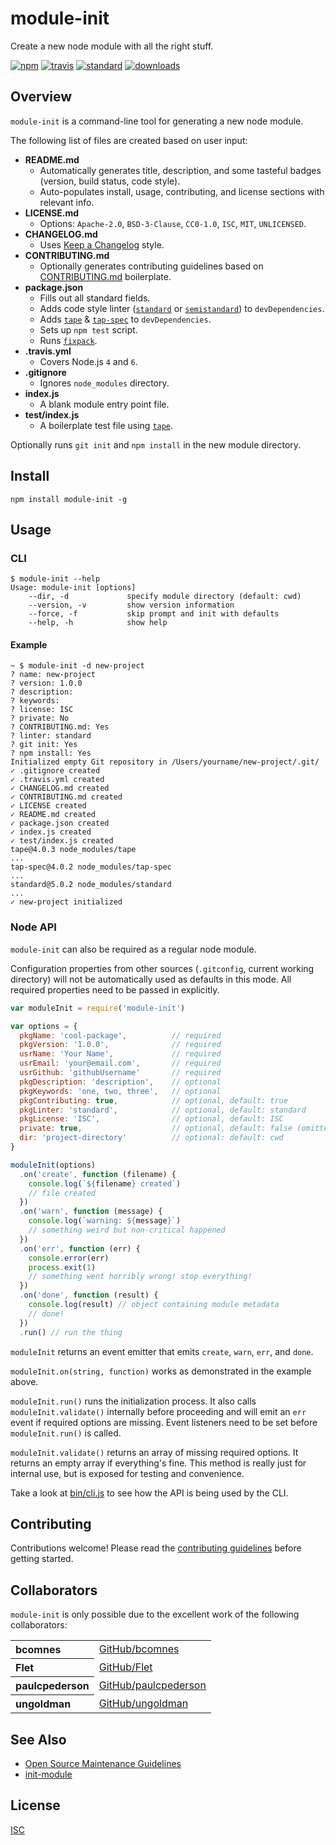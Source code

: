 # module-init

Create a new node module with all the right stuff.

[![npm][npm-image]][npm-url]
[![travis][travis-image]][travis-url]
[![standard][standard-image]][standard-url]
[![downloads][downloads-image]][npm-url]

[npm-image]: https://img.shields.io/npm/v/module-init.svg?style=flat-square
[npm-url]: https://www.npmjs.com/package/module-init
[travis-image]: https://img.shields.io/travis/ungoldman/module-init.svg?style=flat-square
[travis-url]: https://travis-ci.org/ungoldman/module-init
[standard-image]: https://img.shields.io/badge/code%20style-standard-brightgreen.svg?style=flat-square
[standard-url]: http://standardjs.com/
[downloads-image]: https://img.shields.io/npm/dm/module-init.svg?style=flat-square

## Overview

`module-init` is a command-line tool for generating a new node module.

The following list of files are created based on user input:

- **README.md**
  - Automatically generates title, description, and some tasteful badges (version, build status, code style).
  - Auto-populates install, usage, contributing, and license sections with relevant info.
- **LICENSE.md**
  - Options: `Apache-2.0`, `BSD-3-Clause`, `CC0-1.0`, `ISC`, `MIT`, `UNLICENSED`.
- **CHANGELOG.md**
  - Uses [Keep a Changelog](http://keepachangelog.com/) style.
- **CONTRIBUTING.md**
  - Optionally generates contributing guidelines based on [CONTRIBUTING.md](https://github.com/ungoldman/CONTRIBUTING.md) boilerplate.
- **package.json**
  - Fills out all standard fields.
  - Adds code style linter ([`standard`](https://github.com/feross/standard) or [`semistandard`](https://github.com/Flet/semistandard)) to `devDependencies`.
  - Adds [`tape`](https://github.com/substack/tape) & [`tap-spec`](https://github.com/scottcorgan/tap-spec) to `devDependencies`.
  - Sets up `npm test` script.
  - Runs [`fixpack`](https://github.com/HenrikJoreteg/fixpack).
- **.travis.yml**
  - Covers Node.js `4` and `6`.
- **.gitignore**
  - Ignores `node_modules` directory.
- **index.js**
  - A blank module entry point file.
- **test/index.js**
  - A boilerplate test file using [`tape`](https://github.com/substack/tape).

Optionally runs `git init` and `npm install` in the new module directory.

## Install

```
npm install module-init -g
```

## Usage

### CLI

```
$ module-init --help
Usage: module-init [options]
    --dir, -d             specify module directory (default: cwd)
    --version, -v         show version information
    --force, -f           skip prompt and init with defaults
    --help, -h            show help
```

#### Example

```
~ $ module-init -d new-project
? name: new-project
? version: 1.0.0
? description:
? keywords:
? license: ISC
? private: No
? CONTRIBUTING.md: Yes
? linter: standard
? git init: Yes
? npm install: Yes
Initialized empty Git repository in /Users/yourname/new-project/.git/
✓ .gitignore created
✓ .travis.yml created
✓ CHANGELOG.md created
✓ CONTRIBUTING.md created
✓ LICENSE created
✓ README.md created
✓ package.json created
✓ index.js created
✓ test/index.js created
tape@4.0.3 node_modules/tape
...
tap-spec@4.0.2 node_modules/tap-spec
...
standard@5.0.2 node_modules/standard
...
✓ new-project initialized
```

### Node API

`module-init` can also be required as a regular node module.

Configuration properties from other sources (`.gitconfig`, current working directory) will not be automatically used as defaults in this mode. All required properties need to be passed in explicitly.

```js
var moduleInit = require('module-init')

var options = {
  pkgName: 'cool-package',          // required
  pkgVersion: '1.0.0',              // required
  usrName: 'Your Name',             // required
  usrEmail: 'your@email.com',       // required
  usrGithub: 'githubUsername'       // required
  pkgDescription: 'description',    // optional
  pkgKeywords: 'one, two, three',   // optional
  pkgContributing: true,            // optional, default: true
  pkgLinter: 'standard',            // optional, default: standard
  pkgLicense: 'ISC',                // optional, default: ISC
  private: true,                    // optional, default: false (omitted if false)
  dir: 'project-directory'          // optional: default: cwd
}

moduleInit(options)
  .on('create', function (filename) {
    console.log(`${filename} created`)
    // file created
  })
  .on('warn', function (message) {
    console.log(`warning: ${message}`)
    // something weird but non-critical happened
  })
  .on('err', function (err) {
    console.error(err)
    process.exit(1)
    // something went horribly wrong! stop everything!
  })
  .on('done', function (result) {
    console.log(result) // object containing module metadata
    // done!
  })
  .run() // run the thing
```

`moduleInit` returns an event emitter that emits `create`, `warn`, `err`, and `done`.

`moduleInit.on(string, function)` works as demonstrated in the example above.

`moduleInit.run()` runs the initialization process. It also calls `moduleInit.validate()` internally before proceeding and will emit an `err` event if required options are missing. Event listeners need to be set before `moduleInit.run()` is called.

`moduleInit.validate()` returns an array of missing required options. It returns an empty array if everything's fine. This method is really just for internal use, but is exposed for testing and convenience.

Take a look at [bin/cli.js](bin/cli.js) to see how the API is being used by the CLI.

## Contributing

Contributions welcome! Please read the [contributing guidelines](CONTRIBUTING.md) before getting started.

## Collaborators

`module-init` is only possible due to the excellent work of the following collaborators:

<table>
  <tbody><tr><th align="left">bcomnes</th><td><a href="https://github.com/bcomnes">GitHub/bcomnes</a></td></tr>
  <tr><th align="left">Flet</th><td><a href="https://github.com/Flet">GitHub/Flet</a></td></tr>
  <tr><th align="left">paulcpederson</th><td><a href="https://github.com/paulcpederson">GitHub/paulcpederson</a></td></tr>
  <tr><th align="left">ungoldman</th><td><a href="https://github.com/ungoldman">GitHub/ungoldman</a></td></tr>
  </tbody>
</table>

## See Also

- [Open Source Maintenance Guidelines](http://ungoldman.com/articles/open-source-maintenance-guidelines/)
- [init-module](https://github.com/ungoldman/init-module)

## License

[ISC](LICENSE.md)
